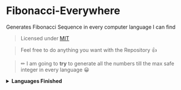 # Fibonacci-Everywhere
 Generates Fibonacci Sequence in every computer language I can find

> Licensed under [MIT](./LICENSE)

> Feel free to do anything you want with the Repository 👍 

> ✏ I am going to **try** to generate all the numbers till the max safe integer in every language 😀 

<details>
<summary> <b>Languages Finished</b> </summary>
<i>

- C: <b> [Code](./Source/C.c) </b> & <b> [Wikipedia](https://en.wikipedia.org/wiki/C_(programming_language)) </b>

- C++: <b> [Code](./Source/C++.cpp) </b> & <b> [Wikipedia](https://en.wikipedia.org/wiki/C++) </b>

- C#: <b> [Code](./Source/CSharp.cs) </b> & <b> [Wikipedia](https://en.wikipedia.org/wiki/C_Sharp_(programming_language)) </b>

- Java: <b> [Code](./Source/Java.java) </b> & <b> [Wikipedia](https://en.wikipedia.org/wiki/Java_(programming_language)) </b>

- JavaScript: <b> [Code](./Source/JavaScript.js) </b> & <b> [Wikipedia](https://en.wikipedia.org/wiki/JavaScript) </b>

- JSF*ck: <b> [Code](./Source/JSFuck.js) </b> & <b> [Wikipedia](https://en.wikipedia.org/wiki/JSFuck) </b>

- Rust: <b> [Code](./Source/Rust.rs) </b> & <b> [Wikipedia](https://en.wikipedia.org/wiki/Rust_(programming_language)) </b>

- TypeScript: <b> [Code](./Source/TypeScript.ts) </b> & <b> [Wikipedia](https://en.wikipedia.org/wiki/TypeScript) </b>

</i>
</details>